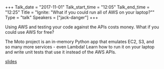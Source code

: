 +++
Talk_date = "2017-11-01"
Talk_start_time = "12:05"
Talk_end_time = "12:25"
Title = "Ignite: \"What if you could run all of AWS on your laptop?\""
Type = "talk"
Speakers = ["jack-danger"]
+++

Using AWS and testing your code against the APIs costs money. What if you could use AWS for free?

The Moto project is an in-memory Python app that emulates EC2, S3, and so many more services - even Lambda! Learn how to run it on your laptop and write unit tests that use it instead of the AWS APIs.

[slides](/events/2017-oslo/slides/jack-danger.pdf)
